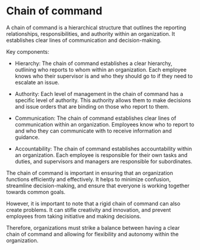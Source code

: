 # Chain of command 

A chain of command is a hierarchical structure that outlines the reporting relationships, responsibilities, and authority within an organization. It establishes clear lines of communication and decision-making.

Key components:

* Hierarchy: The chain of command establishes a clear hierarchy, outlining who reports to whom within an organization. Each employee knows who their supervisor is and who they should go to if they need to escalate an issue.

* Authority: Each level of management in the chain of command has a specific level of authority. This authority allows them to make decisions and issue orders that are binding on those who report to them.

* Communication: The chain of command establishes clear lines of communication within an organization. Employees know who to report to and who they can communicate with to receive information and guidance.

* Accountability: The chain of command establishes accountability within an organization. Each employee is responsible for their own tasks and duties, and supervisors and managers are responsible for subordinates.

The chain of command is important in ensuring that an organization functions efficiently and effectively. It helps to minimize confusion, streamline decision-making, and ensure that everyone is working together towards common goals. 

However, it is important to note that a rigid chain of command can also create problems. It can stifle creativity and innovation, and prevent employees from taking initiative and making decisions. 

Therefore, organizations must strike a balance between having a clear chain of command and allowing for flexibility and autonomy within the organization.
